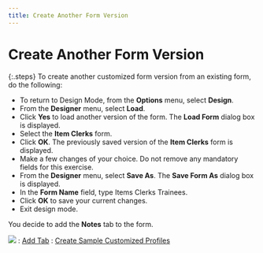 ```yaml
---
title: Create Another Form Version
---
```


# Create Another Form Version


{:.steps}
To create another customized form version  from an existing form, do the following:

- To return to Design Mode, from the **Options**  menu, select **Design**.
- From the **Designer**  menu, select **Load**.
- Click **Yes**  to load another version of the form. The **Load 
 Form** dialog box is displayed.
- Select the **Item 
 Clerks** form.
- Click **OK**.  The previously saved version of the **Item 
 Clerks** form is displayed.
- Make a few changes of your choice. Do not remove  any mandatory fields for this exercise.
- From the **Designer**  menu, select **Save As**. The **Save Form As** dialog box is displayed.
- In the **Form Name**  field, type Items Clerks Trainees.
- Click **OK**  to save your current changes.
- Exit design mode.



You decide to add the **Notes** tab  to the form.


![]({{site.fd_baseurl}}/img/see_also.gif)
: [Add  Tab]({{site.fd_baseurl}}/misc/add_tab_sample_profile_step17.html)
: [Create  Sample Customized Profiles]({{site.fd_baseurl}}/forms-designer/create-sample-customized-profiles/create_sample_customized_profiles.html)
